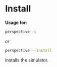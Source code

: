 # Install
**Usage for:**
```bash
perspective -i
```
*or*
```bash
perspective --install
```

Installs the simulator.
